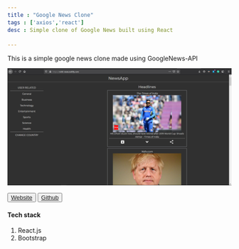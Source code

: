 ```yaml
---
title : "Google News Clone"
tags : ['axios','react']
desc : Simple clone of Google News built using React

---
```


This is a simple google news clone made using GoogleNews-API

![Project-3](./proj-3.PNG)

<button class="website">
    <a href="https://rohit-news.netlify.app/" target="_blank">Website</a>
</button>

<button class="github">
    <a href="https://github.com/dalalRohit/newsapp" target="_blank">Github</a>
</button>

#### Tech stack
1. React.js
2. Bootstrap